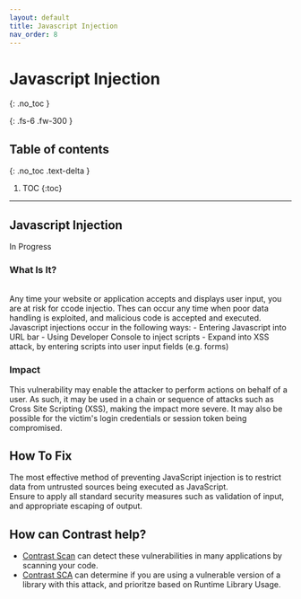 ```yaml
---
layout: default
title: Javascript Injection
nav_order: 8
---
```


# Javascript Injection
{: .no_toc }

{: .fs-6 .fw-300 }

## Table of contents
{: .no_toc .text-delta }

1. TOC
{:toc}

---

## Javascript Injection

In Progress 


### What Is It? 
<br/>
Any time your website or application accepts and displays user input, you are at risk for ccode injectio. 
Thes can occur any time when poor data handling is exploited, and malicious code is accepted and executed.
Javascript injections occur in the following ways:
- Entering Javascript into URL bar
- Using Developer Console to inject scripts
- Expand into XSS attack, by entering scripts into user input fields (e.g. forms)


### Impact 

This vulnerability may enable the attacker to perform actions on behalf of a user. As such, it may be used in a chain or sequence of attacks such as Cross Site Scripting (XSS), making the impact more severe. It may also be possible for the victim's login credentials or session token being compromised. 



## How To Fix 


The most effective method of preventing JavaScript injection is to restrict data from untrusted sources being executed as JavaScript. 
<br/>
Ensure to apply all standard security measures such as validation of input, and appropriate escaping of output.




## How can Contrast help?

- [Contrast Scan](https://www.contrastsecurity.com/contrast-scan) can detect these vulnerabilities in many applications by scanning your code.
- [Contrast SCA](https://www.contrastsecurity.com/contrast-sca) can determine if you are using a vulnerable version of a library with this attack, and prioritze based on Runtime Library Usage.
